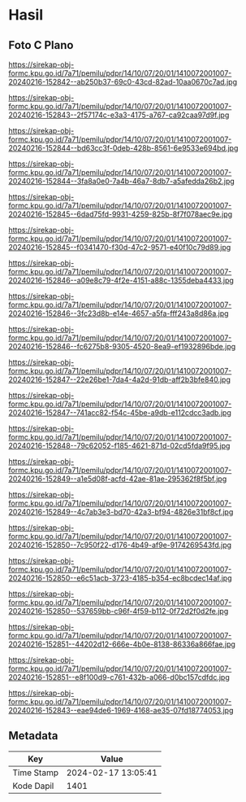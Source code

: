# Hasil

## Foto C Plano

https://sirekap-obj-formc.kpu.go.id/7a71/pemilu/pdpr/14/10/07/20/01/1410072001007-20240216-152842--ab250b37-69c0-43cd-82ad-10aa0670c7ad.jpg

https://sirekap-obj-formc.kpu.go.id/7a71/pemilu/pdpr/14/10/07/20/01/1410072001007-20240216-152843--2f57174c-e3a3-4175-a767-ca92caa97d9f.jpg

https://sirekap-obj-formc.kpu.go.id/7a71/pemilu/pdpr/14/10/07/20/01/1410072001007-20240216-152844--bd63cc3f-0deb-428b-8561-6e9533e694bd.jpg

https://sirekap-obj-formc.kpu.go.id/7a71/pemilu/pdpr/14/10/07/20/01/1410072001007-20240216-152844--3fa8a0e0-7a4b-46a7-8db7-a5afedda26b2.jpg

https://sirekap-obj-formc.kpu.go.id/7a71/pemilu/pdpr/14/10/07/20/01/1410072001007-20240216-152845--6dad75fd-9931-4259-825b-8f7f078aec9e.jpg

https://sirekap-obj-formc.kpu.go.id/7a71/pemilu/pdpr/14/10/07/20/01/1410072001007-20240216-152845--f0341470-f30d-47c2-9571-e40f10c79d89.jpg

https://sirekap-obj-formc.kpu.go.id/7a71/pemilu/pdpr/14/10/07/20/01/1410072001007-20240216-152846--a09e8c79-4f2e-4151-a88c-1355deba4433.jpg

https://sirekap-obj-formc.kpu.go.id/7a71/pemilu/pdpr/14/10/07/20/01/1410072001007-20240216-152846--3fc23d8b-e14e-4657-a5fa-fff243a8d86a.jpg

https://sirekap-obj-formc.kpu.go.id/7a71/pemilu/pdpr/14/10/07/20/01/1410072001007-20240216-152846--fc6275b8-9305-4520-8ea9-ef1932896bde.jpg

https://sirekap-obj-formc.kpu.go.id/7a71/pemilu/pdpr/14/10/07/20/01/1410072001007-20240216-152847--22e26be1-7da4-4a2d-91db-aff2b3bfe840.jpg

https://sirekap-obj-formc.kpu.go.id/7a71/pemilu/pdpr/14/10/07/20/01/1410072001007-20240216-152847--741acc82-f54c-45be-a9db-e112cdcc3adb.jpg

https://sirekap-obj-formc.kpu.go.id/7a71/pemilu/pdpr/14/10/07/20/01/1410072001007-20240216-152848--79c62052-f185-4621-871d-02cd5fda9f95.jpg

https://sirekap-obj-formc.kpu.go.id/7a71/pemilu/pdpr/14/10/07/20/01/1410072001007-20240216-152849--a1e5d08f-acfd-42ae-81ae-295362f8f5bf.jpg

https://sirekap-obj-formc.kpu.go.id/7a71/pemilu/pdpr/14/10/07/20/01/1410072001007-20240216-152849--4c7ab3e3-bd70-42a3-bf94-4826e31bf8cf.jpg

https://sirekap-obj-formc.kpu.go.id/7a71/pemilu/pdpr/14/10/07/20/01/1410072001007-20240216-152850--7c950f22-d176-4b49-af9e-9174269543fd.jpg

https://sirekap-obj-formc.kpu.go.id/7a71/pemilu/pdpr/14/10/07/20/01/1410072001007-20240216-152850--e6c51acb-3723-4185-b354-ec8bcdec14af.jpg

https://sirekap-obj-formc.kpu.go.id/7a71/pemilu/pdpr/14/10/07/20/01/1410072001007-20240216-152850--537659bb-c96f-4f59-b112-0f72d2f0d2fe.jpg

https://sirekap-obj-formc.kpu.go.id/7a71/pemilu/pdpr/14/10/07/20/01/1410072001007-20240216-152851--44202d12-666e-4b0e-8138-86336a866fae.jpg

https://sirekap-obj-formc.kpu.go.id/7a71/pemilu/pdpr/14/10/07/20/01/1410072001007-20240216-152851--e8f100d9-c761-432b-a066-d0bc157cdfdc.jpg

https://sirekap-obj-formc.kpu.go.id/7a71/pemilu/pdpr/14/10/07/20/01/1410072001007-20240216-152843--eae94de6-1969-4168-ae35-07fd18774053.jpg


## Metadata

| Key        | Value               |
| ---------- | ------------------- |
| Time Stamp | 2024-02-17 13:05:41 |
| Kode Dapil | 1401                |



